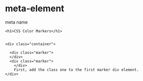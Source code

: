 # meta-element
meta name
<meta charset="utf-8">
    <meta name="viewport" content="width=device-width, initial-scale=1.0">
    <title>CSS Color Markers</title>
    <link rel="stylesheet" type="text/css" href="styles.css">
      </head>
  <body>
    
    
    <h1>CSS Color Markers</h1>
    
    
    <div class="container">
   <div class="marker">
      </div>
        
        
      <div class="marker">
      </div>
      <div class="marker">
        </div>
        First, add the class one to the first marker div element.
    </div>
  </body>
  
</html>

